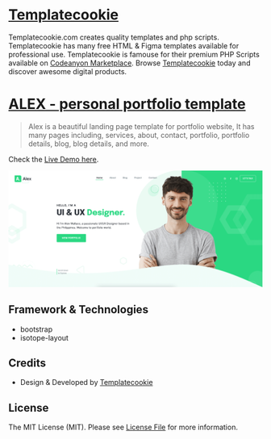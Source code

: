 # [Templatecookie](https://templatecookie.com)
Templatecookie.com creates quality templates and php scripts. Templatecookie has many free HTML & Figma templates available for professional use. Templatecookie is famouse for their premium PHP Scripts available on [Codeanyon Marketplace](https://codecanyon.net/user/templatecookie). Browse [Templatecookie](https://templatecookie.com) today and discover awesome digital products.

# [ALEX - personal portfolio template](https://alex-portfolio-template.netlify.app/)

> Alex is a beautiful landing page template for portfolio website, It has many pages including, services, about, contact, portfolio, portfolio details, blog, blog details, and more.

Check the [Live Demo here](https://alex-portfolio-template.netlify.app/).

![](screenshot.png)

## Framework & Technologies
- bootstrap
- isotope-layout

## Credits
- Design & Developed by [Templatecookie](https://templatecookie.com)

## License
The MIT License (MIT). Please see [License File](LICENSE.md) for more information.
